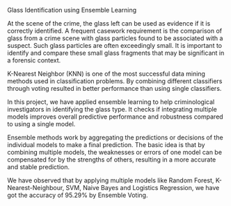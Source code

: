 Glass Identification using Ensemble Learning

At the scene of the crime, the glass left can be used as evidence if it is correctly identified. A frequent casework requirement is the comparison of glass from a crime scene with glass particles found to be associated with a suspect. Such glass particles are often exceedingly small. It is important to identify and compare these small glass fragments 
that may be significant in a forensic context.

K-Nearest Neighbor (KNN) is one of the most successful data mining methods used in classification problems. By combining different classifiers through voting resulted in better performance than using single classifiers. 

In this project, we have applied ensemble learning to help criminological investigators in identifying the glass type. It 
checks if integrating multiple models improves overall predictive performance and robustness compared to using a single model. 

Ensemble methods work by aggregating the predictions or decisions of the individual models to make a final prediction. The basic idea is that by combining multiple models, the weaknesses or errors of one model can be compensated for by the strengths of others, resulting in a more accurate and stable prediction. 

We have observed that by applying multiple models like Random Forest, K-Nearest-Neighbour, SVM, Naive Bayes and Logistics Regression, we have got the accuracy of 95.29% by Ensemble Voting.


